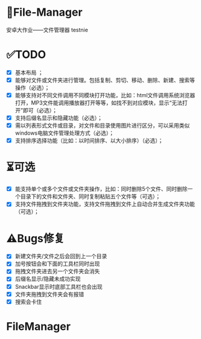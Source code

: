 # 📁File-Manager
安卓大作业——文件管理器
testnie

# ✅TODO
- [x] 基本布局 ；
- [x] 能够对文件或文件夹进行管理。包括复制、剪切、移动、删除、新建、搜索等操作（必选）；
- [x] 能够支持对不同文件调用不同模块打开功能，比如：html文件调用系统浏览器打开，MP3文件能调用播放器打开等等，如找不到对应模块，显示“无法打开”即可（必选）；
- [x] 支持后缀名显示和隐藏功能（必选）；
- [x] 需以列表形式文件或目录，对文件和目录使用图片进行区分，可以采用类似windows电脑文件管理处理方式（必选）；
- [x] 支持排序选择功能（比如：以时间排序、以大小排序）（必选）；

# ⏳可选
- [x] 能支持单个或多个文件或文件夹操作，比如：同时删除5个文件、同时删除一个目录下的文件和文件夹、同时复制粘贴五个文件等（可选）；
- [x] 支持文件拖拽到文件夹功能，支持文件拖拽到文件上自动合并生成文件夹功能（可选）；

# ⚠️Bugs修复
- [x] 新建文件夹/文件之后会回到上一个目录
- [x] 加号按钮会和下面的工具栏同时出现
- [x] 拖拽文件夹进去另一个文件夹会消失
- [x] 后缀名显示/隐藏未成功实现
- [x] Snackbar显示时底部工具栏也会出现
- [x] 文件夹拖拽到文件夹会有报错
- [x] 搜索会卡住
# FileManager
